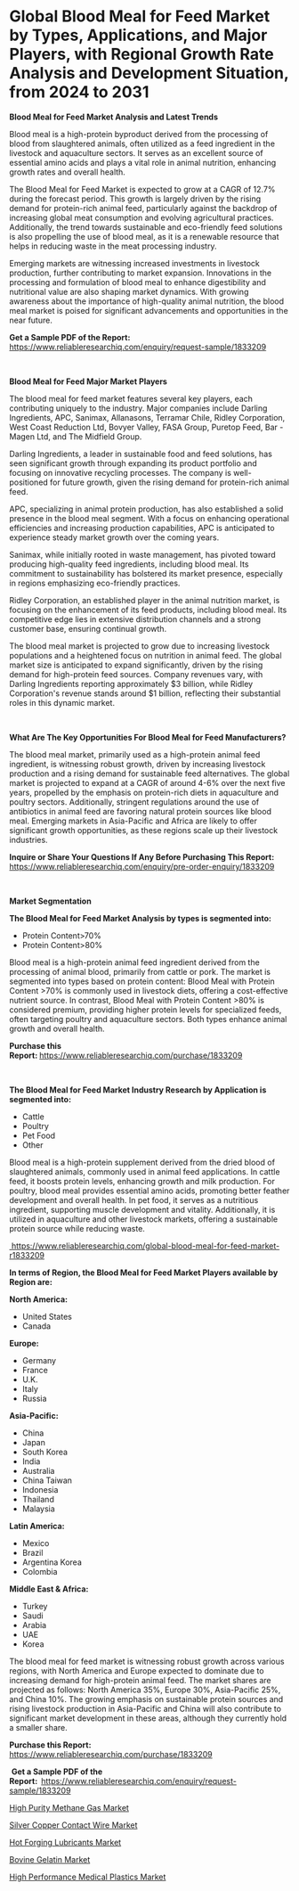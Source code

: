 <p><h1>Global Blood Meal for Feed Market by Types, Applications, and Major Players, with Regional Growth Rate Analysis and Development Situation, from 2024 to 2031</h1></p><p><strong>Blood Meal for Feed Market Analysis and Latest Trends</strong></p>
<p><p>Blood meal is a high-protein byproduct derived from the processing of blood from slaughtered animals, often utilized as a feed ingredient in the livestock and aquaculture sectors. It serves as an excellent source of essential amino acids and plays a vital role in animal nutrition, enhancing growth rates and overall health.</p><p>The Blood Meal for Feed Market is expected to grow at a CAGR of 12.7% during the forecast period. This growth is largely driven by the rising demand for protein-rich animal feed, particularly against the backdrop of increasing global meat consumption and evolving agricultural practices. Additionally, the trend towards sustainable and eco-friendly feed solutions is also propelling the use of blood meal, as it is a renewable resource that helps in reducing waste in the meat processing industry.</p><p>Emerging markets are witnessing increased investments in livestock production, further contributing to market expansion. Innovations in the processing and formulation of blood meal to enhance digestibility and nutritional value are also shaping market dynamics. With growing awareness about the importance of high-quality animal nutrition, the blood meal market is poised for significant advancements and opportunities in the near future.</p></p>
<p><strong>Get a Sample PDF of the Report:&nbsp;</strong> <a href="https://www.reliableresearchiq.com/enquiry/request-sample/1833209?utm_campaign=1472&utm_medium=2&utm_source=Github&utm_content=ia&utm_term=17102024&utm_id=blood-meal-for-feed">https://www.reliableresearchiq.com/enquiry/request-sample/1833209</a></p>
<p>&nbsp;</p>
<p><strong>Blood Meal for Feed Major Market Players</strong></p>
<p><p>The blood meal for feed market features several key players, each contributing uniquely to the industry. Major companies include Darling Ingredients, APC, Sanimax, Allanasons, Terramar Chile, Ridley Corporation, West Coast Reduction Ltd, Bovyer Valley, FASA Group, Puretop Feed, Bar - Magen Ltd, and The Midfield Group. </p><p>Darling Ingredients, a leader in sustainable food and feed solutions, has seen significant growth through expanding its product portfolio and focusing on innovative recycling processes. The company is well-positioned for future growth, given the rising demand for protein-rich animal feed.</p><p>APC, specializing in animal protein production, has also established a solid presence in the blood meal segment. With a focus on enhancing operational efficiencies and increasing production capabilities, APC is anticipated to experience steady market growth over the coming years.</p><p>Sanimax, while initially rooted in waste management, has pivoted toward producing high-quality feed ingredients, including blood meal. Its commitment to sustainability has bolstered its market presence, especially in regions emphasizing eco-friendly practices.</p><p>Ridley Corporation, an established player in the animal nutrition market, is focusing on the enhancement of its feed products, including blood meal. Its competitive edge lies in extensive distribution channels and a strong customer base, ensuring continual growth.</p><p>The blood meal market is projected to grow due to increasing livestock populations and a heightened focus on nutrition in animal feed. The global market size is anticipated to expand significantly, driven by the rising demand for high-protein feed sources. Company revenues vary, with Darling Ingredients reporting approximately $3 billion, while Ridley Corporation's revenue stands around $1 billion, reflecting their substantial roles in this dynamic market.</p></p>
<p>&nbsp;</p>
<p><strong>What Are The Key Opportunities For Blood Meal for Feed Manufacturers?</strong></p>
<p><p>The blood meal market, primarily used as a high-protein animal feed ingredient, is witnessing robust growth, driven by increasing livestock production and a rising demand for sustainable feed alternatives. The global market is projected to expand at a CAGR of around 4-6% over the next five years, propelled by the emphasis on protein-rich diets in aquaculture and poultry sectors. Additionally, stringent regulations around the use of antibiotics in animal feed are favoring natural protein sources like blood meal. Emerging markets in Asia-Pacific and Africa are likely to offer significant growth opportunities, as these regions scale up their livestock industries.</p></p>
<p><strong>Inquire or Share Your Questions If Any Before Purchasing This Report:</strong> <a href="https://www.reliableresearchiq.com/enquiry/pre-order-enquiry/1833209?utm_campaign=1472&utm_medium=2&utm_source=Github&utm_content=ia&utm_term=17102024&utm_id=blood-meal-for-feed">https://www.reliableresearchiq.com/enquiry/pre-order-enquiry/1833209</a></p>
<p>&nbsp;</p>
<p><strong>Market Segmentation</strong></p>
<p><strong>The Blood Meal for Feed Market Analysis by types is segmented into:</strong></p>
<p><ul><li>Protein Content>70%</li><li>Protein Content>80%</li></ul></p>
<p><p>Blood meal is a high-protein animal feed ingredient derived from the processing of animal blood, primarily from cattle or pork. The market is segmented into types based on protein content: Blood Meal with Protein Content >70% is commonly used in livestock diets, offering a cost-effective nutrient source. In contrast, Blood Meal with Protein Content >80% is considered premium, providing higher protein levels for specialized feeds, often targeting poultry and aquaculture sectors. Both types enhance animal growth and overall health.</p></p>
<p><strong>Purchase this Report:&nbsp;</strong><a href="https://www.reliableresearchiq.com/purchase/1833209?utm_campaign=1472&utm_medium=2&utm_source=Github&utm_content=ia&utm_term=17102024&utm_id=blood-meal-for-feed">https://www.reliableresearchiq.com/purchase/1833209</a></p>
<p>&nbsp;</p>
<p><strong>The Blood Meal for Feed Market Industry Research by Application is segmented into:</strong></p>
<p><ul><li>Cattle</li><li>Poultry</li><li>Pet Food</li><li>Other</li></ul></p>
<p><p>Blood meal is a high-protein supplement derived from the dried blood of slaughtered animals, commonly used in animal feed applications. In cattle feed, it boosts protein levels, enhancing growth and milk production. For poultry, blood meal provides essential amino acids, promoting better feather development and overall health. In pet food, it serves as a nutritious ingredient, supporting muscle development and vitality. Additionally, it is utilized in aquaculture and other livestock markets, offering a sustainable protein source while reducing waste.</p></p>
<p><a href="https://www.reliableresearchiq.com/global-blood-meal-for-feed-market-r1833209?utm_campaign=1472&utm_medium=2&utm_source=Github&utm_content=ia&utm_term=17102024&utm_id=blood-meal-for-feed">&nbsp;https://www.reliableresearchiq.com/global-blood-meal-for-feed-market-r1833209</a></p>
<p><strong>In terms of Region, the Blood Meal for Feed Market Players available by Region are:</strong></p>
<p>
    <p> <strong> North America: </strong>
        <ul>
            <li>United States</li>
            <li>Canada</li>
        </ul>
        </p> 
    <p> <strong> Europe: </strong>
        <ul>
            <li>Germany</li>
            <li>France</li>
            <li>U.K.</li>
            <li>Italy</li>
            <li>Russia</li>
        </ul>
        </p> 
    <p> <strong> Asia-Pacific: </strong>
        <ul>
            <li>China</li>
            <li>Japan</li>
            <li>South Korea</li>
            <li>India</li>
            <li>Australia</li>
            <li>China Taiwan</li>
            <li>Indonesia</li>
            <li>Thailand</li>
            <li>Malaysia</li>
        </ul>
        </p> 
    <p> <strong> Latin America: </strong>
        <ul>
            <li>Mexico</li>
            <li>Brazil</li>
            <li>Argentina Korea</li>
            <li>Colombia</li>
        </ul>
        </p> 
    <p> <strong> Middle East & Africa: </strong>
        <ul>
            <li>Turkey</li>
            <li>Saudi</li>
            <li>Arabia</li>
            <li>UAE</li>
            <li>Korea</li>
        </ul>
    </p>
    </p>
<p><p>The blood meal for feed market is witnessing robust growth across various regions, with North America and Europe expected to dominate due to increasing demand for high-protein animal feed. The market shares are projected as follows: North America 35%, Europe 30%, Asia-Pacific 25%, and China 10%. The growing emphasis on sustainable protein sources and rising livestock production in Asia-Pacific and China will also contribute to significant market development in these areas, although they currently hold a smaller share.</p></p>
<p><strong>Purchase this Report: </strong><a href="https://www.reliableresearchiq.com/purchase/1833209?utm_campaign=1472&utm_medium=2&utm_source=Github&utm_content=ia&utm_term=17102024&utm_id=blood-meal-for-feed">https://www.reliableresearchiq.com/purchase/1833209</a></p>
<p>&nbsp;<strong>Get a Sample PDF of the Report:&nbsp;&nbsp;</strong><a href="https://www.reliableresearchiq.com/enquiry/request-sample/1833209?utm_campaign=1472&utm_medium=2&utm_source=Github&utm_content=ia&utm_term=17102024&utm_id=blood-meal-for-feed">https://www.reliableresearchiq.com/enquiry/request-sample/1833209</a></p>
<p><strong></strong></p>
<p><p><a href="https://www.linkedin.com/pulse/insights-high-purity-methane-gas-market-players-size-geographical-ojxse?utm_campaign=1472&utm_medium=2&utm_source=Github&utm_content=ia&utm_term=17102024&utm_id=blood-meal-for-feed">High Purity Methane Gas Market</a></p><p><a href="https://github.com/nathandecarvalho/Market-Research-Report-List-5/blob/main/silver-copper-contact-wire-market.md?utm_campaign=1472&utm_medium=2&utm_source=Github&utm_content=ia&utm_term=17102024&utm_id=blood-meal-for-feed">Silver Copper Contact Wire Market</a></p><p><a href="https://www.linkedin.com/pulse/hot-forging-lubricants-market-revolution-size-share-emerging-cnpue?utm_campaign=1472&utm_medium=2&utm_source=Github&utm_content=ia&utm_term=17102024&utm_id=blood-meal-for-feed">Hot Forging Lubricants Market</a></p><p><a href="https://www.linkedin.com/pulse/bovine-gelatin-market-global-regional-analysis-focus-region-mn5pe?utm_campaign=1472&utm_medium=2&utm_source=Github&utm_content=ia&utm_term=17102024&utm_id=blood-meal-for-feed">Bovine Gelatin Market</a></p><p><a href="https://www.linkedin.com/pulse/high-performance-medical-plastics-landscape-product-spectrum-6snre?utm_campaign=1472&utm_medium=2&utm_source=Github&utm_content=ia&utm_term=17102024&utm_id=blood-meal-for-feed">High Performance Medical Plastics Market</a></p></p>